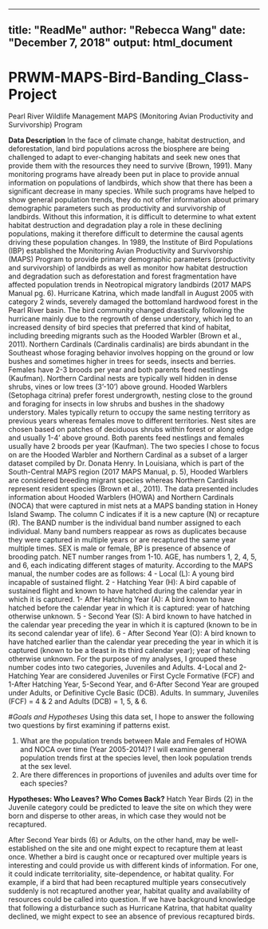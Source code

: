 

---
title: "ReadMe"
author: "Rebecca Wang"
date: "December 7, 2018"
output: html_document
---
# PRWM-MAPS-Bird-Banding_Class-Project
Pearl River Wildlife Management MAPS (Monitoring Avian Productivity and Survivorship) Program


**Data Description** 
   In the face of climate change, habitat destruction, and deforestation, land bird populations across the biosphere are being challenged to adapt to ever-changing habitats and seek new ones that provide them with the resources they need to survive (Brown, 1991). Many monitoring programs have already been put in place to provide annual information on populations of landbirds, which show that there has been a significant decrease in many species. While such programs have helped to show general population trends, they do not offer information about primary demographic parameters such as productivity and survivorship of landbirds. Without this information, it is difficult to determine to what extent habitat destruction and degradation play a role in these declining populations, making it therefore difficult to determine the causal agents driving these population changes. In 1989, the Institute of Bird Populations (IBP) established the Monitoring Avian Productivity and Survivorship (MAPS) Program to provide primary demographic parameters (productivity and survivorship) of landbirds as well as monitor how habitat destruction and degradation such as deforestation and forest fragmentation have affected population trends in Neotropical migratory landbirds (2017 MAPS Manual pg. 6). 
	 Hurricane Katrina, which made landfall in August 2005 with category 2 winds, severely damaged the bottomland hardwood forest in the Pearl River basin.  The bird community changed drastically following the hurricane mainly due to the regrowth of dense understory, which led to an increased density of bird species that preferred that kind of habitat, including breeding migrants such as the Hooded Warbler (Brown et al., 2011).  Northern Cardinals (Cardinalis cardinalis) are birds abundant in the Southeast whose foraging behavior involves hopping on the ground or low bushes and sometimes higher in trees for seeds, insects and berries. Females have 2-3 broods per year and both parents feed nestlings (Kaufman). Northern Cardinal nests are typically well hidden in dense shrubs, vines or low trees (3’-10’) above ground. Hooded Warblers (Setophaga citrina) prefer forest undergrowth, nesting close to the ground and foraging for insects in low shrubs and bushes in the shadowy understory. Males typically return to occupy the same nesting territory as previous years whereas females move to different territories. Nest sites are chosen based on patches of deciduous shrubs within forest or along edge and usually 1-4’ above ground. Both parents feed nestlings and females usually have 2 broods per year (Kaufman). 
	 The two species I chose to focus on are the Hooded Warbler and Northern Cardinal as a subset of a larger dataset compiled by Dr. Donata Henry. In Louisiana, which is part of  the South-Central MAPS region (2017 MAPS Manual, p. 5), Hooded Warblers are considered breeding migrant species whereas Northern Cardinals represent resident species (Brown et al., 2011). 
   The data presented includes information about Hooded Warblers (HOWA) and Northern Cardinals (NOCA) that were captured in mist nets at a MAPS banding station in Honey Island Swamp. The column C indicates if it is a new capture (N) or recapture (R). The BAND number is the individual band number assigned to each individual. Many band numbers reappear as rows as duplicates because they were captured in multiple years or are recaptured the same year multiple times. SEX is male or female, BP is presence of absence of brooding patch. NET number ranges from 1-10. AGE, has numbers 1, 2, 4, 5, and 6, each indicating different stages of maturity. According to the MAPS manual, the number codes are as follows:
   4 - Local (L): A young bird incapable of sustained flight. 
   2 - Hatching Year (H): A bird capable of sustained flight and known to have hatched during the calendar year in which it is captured. 
   1- After Hatching Year (A): A bird known to have hatched before the calendar year in which it is captured: year of hatching otherwise unknown. 
   5 - Second Year (S): A bird known to have hatched in the calendar year preceding the year in which it is captured (known to be in its second calendar year of life).
   6 - After Second Year (O): A bird known to have hatched earlier than the calendar year preceding the year in which it is captured (known to be a tleast in its third calendar year); year of hatching otherwise unknown. 
  For the purpose of my analyses, I grouped these number codes into two categories, Juveniles and Adults. 4-Local and 2- Hatching Year are considered Juveniles or First Cycle Formative (FCF) and 1-After Hatching Year, 5-Second Year, and 6-After Second Year are grouped under Adults, or Definitive Cycle Basic (DCB). Adults. In summary, Juveniles (FCF) = 4 & 2 and Adults (DCB) = 1, 5, & 6. 
  
#*Goals and Hypotheses* 
Using this data set, I hope to answer the following two questions by first examining if patterns exist. 
1) What are the population trends between Male and Females of HOWA and NOCA over time (Year 2005-2014)? 
    I will examine general population trends first at the species level, then look population        trends at the sex level.
2) Are there differences in proportions of juveniles and adults over time for each species? 

**Hypotheses: Who Leaves? Who Comes Back?**
 Hatch Year Birds (2) in the Juvenile category could be predicted to leave the site on which they were born and disperse to other areas, in which case they would not be recaptured. 
 
 After Second Year birds (6) or Adults, on the other hand, may be well-established on the site and one might expect to recapture them at least once. Whether a bird is caught once or recaptured over multiple years is interesting and could provide us with different kinds of information. For one, it could indicate territoriality, site-dependence, or habitat quality. For example, if a bird that had been recaptured multiple years consecutively suddenly is not recaptured another year, habitat quality and availability of resources could be called into question. If we have background knowledge that following a disturbance such as Hurricane Katrina, that habitat quality declined, we might expect to see an absence of previous recaptured birds. 